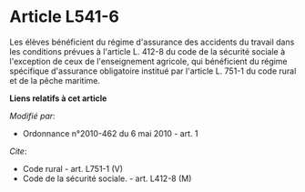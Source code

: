 # Article L541-6

Les élèves bénéficient du régime d'assurance des accidents du travail dans les conditions prévues à l'article L. 412-8 du
code de la sécurité sociale à l'exception de ceux de l'enseignement agricole, qui bénéficient du régime spécifique
d'assurance obligatoire institué par l'article L. 751-1 du code rural et de la pêche maritime.

**Liens relatifs à cet article**

_Modifié par_:

  - Ordonnance n°2010-462 du 6 mai 2010 - art. 1

_Cite_:

  - Code rural - art. L751-1 (V)
  - Code de la sécurité sociale. - art. L412-8 (M)
